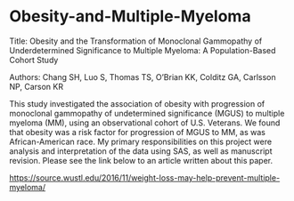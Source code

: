 # Obesity-and-Multiple-Myeloma

Title: Obesity and the Transformation of Monoclonal Gammopathy of Underdetermined Significance to Multiple Myeloma: A Population-Based Cohort Study

Authors: Chang SH, Luo S, Thomas TS, O’Brian KK, Colditz GA, Carlsson NP, Carson KR

This study investigated the association of obesity with progression of monoclonal gammopathy of undetermined significance (MGUS) to multiple myeloma (MM), using an observational cohort of U.S. Veterans. We found that obesity was a risk factor for progression of MGUS to MM, as was African-American race. My primary responsibilities on this project were analysis and interpretation of the data using SAS, as well as manuscript revision. Please see the link below to an article written about this paper.

https://source.wustl.edu/2016/11/weight-loss-may-help-prevent-multiple-myeloma/
